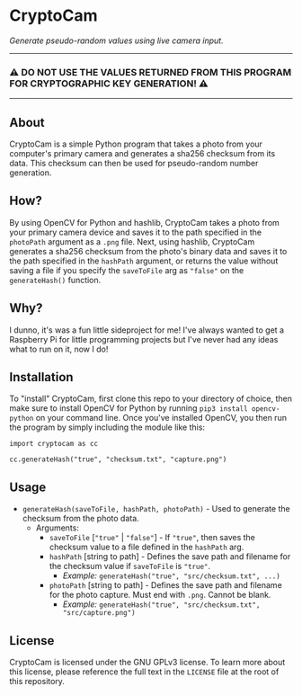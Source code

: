 # CryptoCam
_Generate pseudo-random values using live camera input._
***
### __⚠️ DO NOT USE THE VALUES RETURNED FROM THIS PROGRAM FOR CRYPTOGRAPHIC KEY GENERATION! ⚠️__
***
## About
CryptoCam is a simple Python program that takes a photo from your computer's primary camera and generates a sha256 checksum from its data. This checksum can then be used for pseudo-random number generation.

## How?
By using OpenCV for Python and hashlib, CryptoCam takes a photo from your primary camera device and saves it to the path specified in the `photoPath` argument as a `.png` file. Next, using hashlib, CryptoCam generates a sha256 checksum from the photo's binary data and saves it to the path specified in the `hashPath` argument, or returns the value without saving a file if you specify the `saveToFile` arg as `"false"` on the `generateHash()` function.

## Why?
I dunno, it's was a fun little sideproject for me! I've always wanted to get a Raspberry Pi for little programming projects but I've never had any ideas what to run on it, now I do!

## Installation
To "install" CryptoCam, first clone this repo to your directory of choice, then make sure to install OpenCV for Python by running `pip3 install opencv-python` on your command line. Once you've installed OpenCV, you then run the program by simply including the module like this:

```
import cryptocam as cc

cc.generateHash("true", "checksum.txt", "capture.png")
```

## Usage
- `generateHash(saveToFile, hashPath, photoPath)` - Used to generate the checksum from the photo data.
  - Arguments:
    - `saveToFile` [`"true"` | `"false"`] - If `"true"`, then saves the checksum value to a file defined in the `hashPath` arg.
    - `hashPath` [string to path] - Defines the save path and filename for the checksum value if `saveToFile` is `"true"`.
      - _Example:_ `generateHash("true", "src/checksum.txt", ...)`
    - `photoPath` [string to path] - Defines the save path and filename for the photo capture. Must end with `.png`. Cannot be blank.
      - _Example:_ `generateHash("true", "src/checksum.txt", "src/capture.png")`

## License
CryptoCam is licensed under the GNU GPLv3 license. To learn more about this license, please reference the full text in the `LICENSE` file at the root of this repository.
